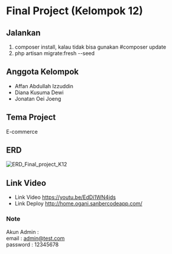   

# Final Project (Kelompok 12)

## Jalankan
1. composer install, kalau tidak bisa gunakan #composer update
2. php artisan migrate:fresh --seed

## Anggota Kelompok
- Affan Abdullah Izzuddin
- Diana Kusuma Dewi
- Jonatan Oei Joeng
## Tema Project
E-commerce 
## ERD
![ERD_Final_project_K12](/uploads/37240c8152cec3fd559133a1a45e167d/ERD_Final_project_K12.png)
## Link Video
- Link Video https://youtu.be/EdDi1WN4jds
- Link Deploy http://home.ogani.sanbercodeapp.com/
### Note
Akun Admin :\
email       : admin@test.com\
password    : 12345678

